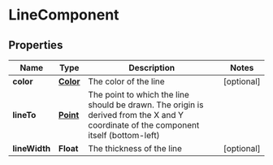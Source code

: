 
# LineComponent

## Properties
Name | Type | Description | Notes
------------ | ------------- | ------------- | -------------
**color** | [**Color**](Color.md) | The color of the line |  [optional]
**lineTo** | [**Point**](Point.md) | The point to which the line should be drawn. The origin is derived from the X and Y coordinate of the component itself (bottom-left)  | 
**lineWidth** | **Float** | The thickness of the line |  [optional]



